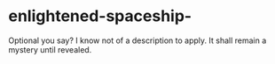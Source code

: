 # enlightened-spaceship-
Optional you say? I know not of a description to apply. It shall remain a mystery until revealed. 
